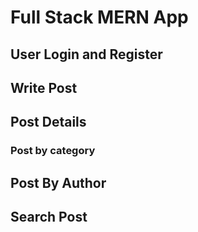 # Full Stack MERN App

## User Login and Register

## Write Post

## Post Details

### Post by category

## Post By Author

## Search Post

